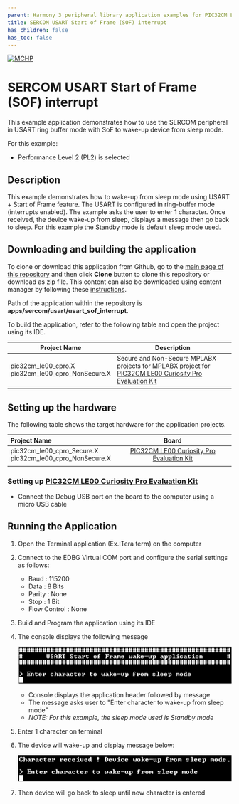 ```yaml
---
parent: Harmony 3 peripheral library application examples for PIC32CM LE00/LS00/LS60 family
title: SERCOM USART Start of Frame (SOF) interrupt 
has_children: false
has_toc: false
---
```


[![MCHP](https://www.microchip.com/ResourcePackages/Microchip/assets/dist/images/logo.png)](https://www.microchip.com)

# SERCOM USART Start of Frame (SOF) interrupt 

This example application demonstrates how to use the SERCOM peripheral in USART ring buffer mode with SoF to wake-up device from sleep mode.

For this example:
- Performance Level 2 (PL2) is selected

## Description

This example demonstrates how to wake-up from sleep mode using USART + Start of Frame feature. The USART is configured in ring-buffer mode (interrupts enabled). The example asks the user to enter 1 character. Once received, the device wake-up from sleep, displays a message then go back to sleep. For this example the Standby mode is default sleep mode used.

## Downloading and building the application

To clone or download this application from Github, go to the [main page of this repository](https://github.com/Microchip-MPLAB-Harmony/csp_apps_pic32cm_le_ls) and then click **Clone** button to clone this repository or download as zip file.
This content can also be downloaded using content manager by following these [instructions](https://github.com/Microchip-MPLAB-Harmony/contentmanager/wiki).

Path of the application within the repository is **apps/sercom/usart/usart_sof_interrupt**.

To build the application, refer to the following table and open the project using its IDE.

| Project Name      | Description                                    |
| ----------------- | ---------------------------------------------- |
| pic32cm_le00_cpro.X <br> pic32cm_le00_cpro_NonSecure.X | Secure and Non-Secure MPLABX projects for MPLABX project for [PIC32CM LE00 Curiosity Pro Evaluation Kit](https://www.microchip.com/en-us/development-tool/EV80P12A) |
|||

## Setting up the hardware

The following table shows the target hardware for the application projects.

| Project Name| Board|
|:---------|:---------:|
| pic32cm_le00_cpro_Secure.X <br> pic32cm_le00_cpro_NonSecure.X | [PIC32CM LE00 Curiosity Pro Evaluation Kit](https://www.microchip.com/en-us/development-tool/EV80P12A) |
|||

### Setting up [PIC32CM LE00 Curiosity Pro Evaluation Kit](https://www.microchip.com/en-us/development-tool/EV80P12A)

- Connect the Debug USB port on the board to the computer using a micro USB cable

## Running the Application

1. Open the Terminal application (Ex.:Tera term) on the computer
2. Connect to the EDBG Virtual COM port and configure the serial settings as follows:
    - Baud : 115200
    - Data : 8 Bits
    - Parity : None
    - Stop : 1 Bit
    - Flow Control : None
3. Build and Program the application using its IDE
4. The console displays the following message

    ![output](images/output_sercom_usart_sof_interrupt_1.png)

    - Console displays the application header followed by message
	- The message asks user to "Enter character to wake-up from sleep mode"
    - *NOTE: For this example, the sleep mode used is Standby mode*

5. Enter 1 character on terminal
6. The device will wake-up and display message below:

    ![output](images/output_sercom_usart_sof_interrupt_2.png)

7. Then device will go back to sleep until new character is entered
